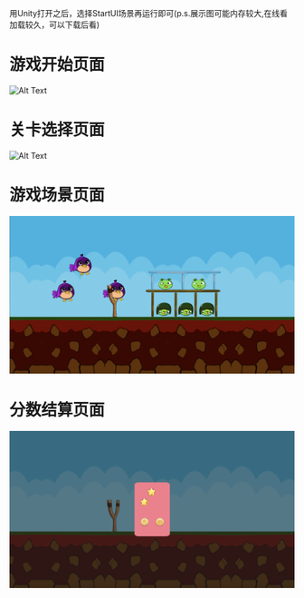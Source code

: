 用Unity打开之后，选择StartUI场景再运行即可(p.s.展示图可能内存较大,在线看加载较久，可以下载后看)
# 游戏开始页面
![Alt Text](https://github.com/Airccode/Angry-Big-Bird/blob/main/StartUI.png)<br/>
# 关卡选择页面
![Alt Text](https://github.com/Airccode/Angry-Big-Bird/blob/main/LevelSelect.png)<br/>
# 游戏场景页面
![Alt Text](https://github.com/Airccode/Angry-Big-Bird/blob/main/GameScene.png)<br/>
# 分数结算页面
![Alt Text](https://github.com/Airccode/Angry-Big-Bird/blob/main/ScoreUI.png)<br/>




